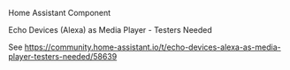 Home Assistant Component

Echo Devices (Alexa) as Media Player - Testers Needed


See https://community.home-assistant.io/t/echo-devices-alexa-as-media-player-testers-needed/58639

